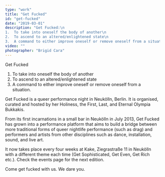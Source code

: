 ```yaml
---
type: "work"
title: "Get Fucked"
id: "get-fucked"
date: "2019-03-01"
description: "Get Fucked:\n
1.  To take into oneself the body of another\n
2.	To ascend to an altered/enlightened state\n
3.	A command to either improve oneself or remove oneself from a situation." 
video: ""
photographer: "Brigid Cara"
---
```


Get Fucked

1.	To take into oneself the body of another  
2.	To ascend to an altered/enlightened state  
3.	A command to either improve oneself or remove oneself from a situation.  

Get Fucked is a queer performance night in Neukölln, Berlin. It is organised, curated and hosted by her Holiness, the First, Last, and Eternal Olympia Bukkakis. 

From its first incarnations in a small bar in Neukölln in July 2013, Get Fucked has grown into a performance platform that aims to build a bridge between more traditional forms of queer nightlife performance (such as drag) and performers and artists from other disciplines such as dance, installation, sound, and live art.  

It now takes place every four weeks at Kake, Ziegrastraße 11 in Neukölln with a different theme each time (Get Sophisticated, Get Even, Get Rich etc.). Check the events page for the next edition.  

Come get fucked with us. We dare you.  